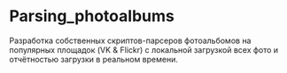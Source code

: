 # Parsing_photoalbums
Разработка собственных скриптов-парсеров фотоальбомов на популярных площадок (VK & Flickr) с локальной загрузкой всех фото и отчётностью загрузки в реальном времени. 
